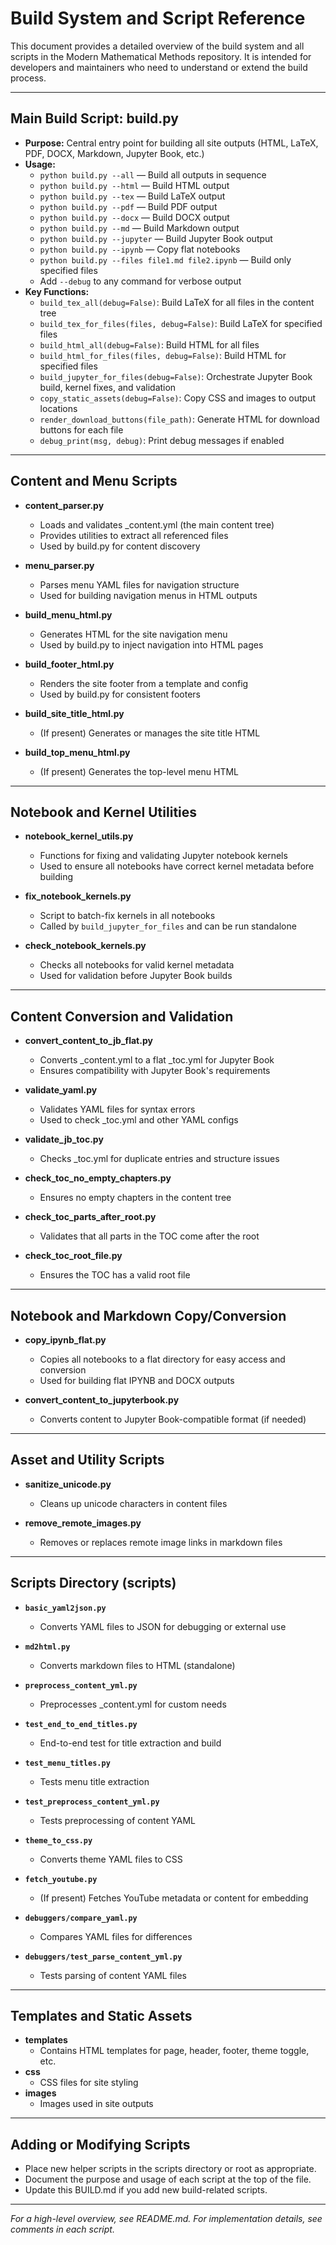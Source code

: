 # Build System and Script Reference

This document provides a detailed overview of the build system and all scripts in the Modern Mathematical Methods repository. It is intended for developers and maintainers who need to understand or extend the build process.

---

## Main Build Script: build.py

- **Purpose:** Central entry point for building all site outputs (HTML, LaTeX, PDF, DOCX, Markdown, Jupyter Book, etc.)
- **Usage:**
  - `python build.py --all` — Build all outputs in sequence
  - `python build.py --html` — Build HTML output
  - `python build.py --tex` — Build LaTeX output
  - `python build.py --pdf` — Build PDF output
  - `python build.py --docx` — Build DOCX output
  - `python build.py --md` — Build Markdown output
  - `python build.py --jupyter` — Build Jupyter Book output
  - `python build.py --ipynb` — Copy flat notebooks
  - `python build.py --files file1.md file2.ipynb` — Build only specified files
  - Add `--debug` to any command for verbose output
- **Key Functions:**
  - `build_tex_all(debug=False)`: Build LaTeX for all files in the content tree
  - `build_tex_for_files(files, debug=False)`: Build LaTeX for specified files
  - `build_html_all(debug=False)`: Build HTML for all files
  - `build_html_for_files(files, debug=False)`: Build HTML for specified files
  - `build_jupyter_for_files(debug=False)`: Orchestrate Jupyter Book build, kernel fixes, and validation
  - `copy_static_assets(debug=False)`: Copy CSS and images to output locations
  - `render_download_buttons(file_path)`: Generate HTML for download buttons for each file
  - `debug_print(msg, debug)`: Print debug messages if enabled

---

## Content and Menu Scripts

- **content_parser.py**
  - Loads and validates _content.yml (the main content tree)
  - Provides utilities to extract all referenced files
  - Used by build.py for content discovery

- **menu_parser.py**
  - Parses menu YAML files for navigation structure
  - Used for building navigation menus in HTML outputs

- **build_menu_html.py**
  - Generates HTML for the site navigation menu
  - Used by build.py to inject navigation into HTML pages

- **build_footer_html.py**
  - Renders the site footer from a template and config
  - Used by build.py for consistent footers

- **build_site_title_html.py**
  - (If present) Generates or manages the site title HTML

- **build_top_menu_html.py**
  - (If present) Generates the top-level menu HTML

---

## Notebook and Kernel Utilities

- **notebook_kernel_utils.py**
  - Functions for fixing and validating Jupyter notebook kernels
  - Used to ensure all notebooks have correct kernel metadata before building

- **fix_notebook_kernels.py**
  - Script to batch-fix kernels in all notebooks
  - Called by `build_jupyter_for_files` and can be run standalone

- **check_notebook_kernels.py**
  - Checks all notebooks for valid kernel metadata
  - Used for validation before Jupyter Book builds

---

## Content Conversion and Validation

- **convert_content_to_jb_flat.py**
  - Converts _content.yml to a flat _toc.yml for Jupyter Book
  - Ensures compatibility with Jupyter Book's requirements

- **validate_yaml.py**
  - Validates YAML files for syntax errors
  - Used to check _toc.yml and other YAML configs

- **validate_jb_toc.py**
  - Checks _toc.yml for duplicate entries and structure issues

- **check_toc_no_empty_chapters.py**
  - Ensures no empty chapters in the content tree

- **check_toc_parts_after_root.py**
  - Validates that all parts in the TOC come after the root

- **check_toc_root_file.py**
  - Ensures the TOC has a valid root file

---

## Notebook and Markdown Copy/Conversion

- **copy_ipynb_flat.py**
  - Copies all notebooks to a flat directory for easy access and conversion
  - Used for building flat IPYNB and DOCX outputs

- **convert_content_to_jupyterbook.py**
  - Converts content to Jupyter Book-compatible format (if needed)

---

## Asset and Utility Scripts

- **sanitize_unicode.py**
  - Cleans up unicode characters in content files

- **remove_remote_images.py**
  - Removes or replaces remote image links in markdown files

---

## Scripts Directory (scripts)

- **`basic_yaml2json.py`**
  - Converts YAML files to JSON for debugging or external use

- **`md2html.py`**
  - Converts markdown files to HTML (standalone)

- **`preprocess_content_yml.py`**
  - Preprocesses _content.yml for custom needs

- **`test_end_to_end_titles.py`**
  - End-to-end test for title extraction and build

- **`test_menu_titles.py`**
  - Tests menu title extraction

- **`test_preprocess_content_yml.py`**
  - Tests preprocessing of content YAML

- **`theme_to_css.py`**
  - Converts theme YAML files to CSS

- **`fetch_youtube.py`**
  - (If present) Fetches YouTube metadata or content for embedding

- **`debuggers/compare_yaml.py`**
  - Compares YAML files for differences

- **`debuggers/test_parse_content_yml.py`**
  - Tests parsing of content YAML files

---

## Templates and Static Assets

- **templates**
  - Contains HTML templates for page, header, footer, theme toggle, etc.
- **css**
  - CSS files for site styling
- **images**
  - Images used in site outputs

---

## Adding or Modifying Scripts

- Place new helper scripts in the scripts directory or root as appropriate.
- Document the purpose and usage of each script at the top of the file.
- Update this BUILD.md if you add new build-related scripts.

---

*For a high-level overview, see README.md. For implementation details, see comments in each script.*